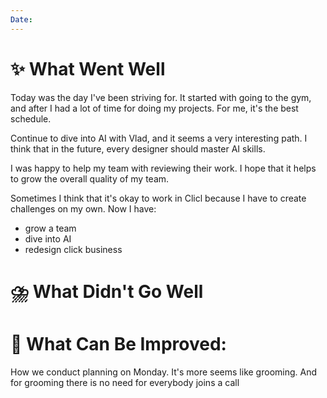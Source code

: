 ```yaml
---
Date:
---
```



# **✨ What Went Well**

Today was the day I've been striving for. It started with going to the gym, and after I had a lot of time for doing my projects. 
For me, it's the best schedule. 

Continue to dive into AI with Vlad, and it seems a very interesting path. I think that in the future, every designer should master AI skills. 

I was happy to help my team with reviewing their work. I hope that it helps to grow the overall quality of my team. 

Sometimes I think that it's okay to work in Clicl because I have to create challenges on my own. Now I have:
- grow a team
- dive into AI
- redesign click business

#  **⛈️ What Didn't Go Well**



# **💫 What Can Be Improved**:

How we conduct planning on Monday. It's more seems like grooming. And for grooming there is no need for everybody joins a call

